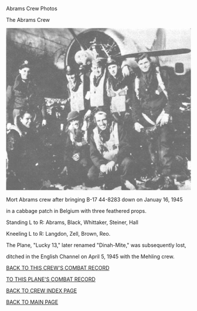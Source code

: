 
Abrams Crew Photos






 




The Abrams Crew  
  

![](Abrams.jpg)  

Mort Abrams crew after bringing B-17 44-8283 down on Januay 16, 1945   

in a cabbage patch in Belgium with three feathered props.  

Standing L to R: Abrams, Black, Whittaker, Steiner, Hall  

Kneeling L to R: Langdon, Zell, Brown, Reo.  

The Plane, "Lucky 13," later renamed "Dinah-Mite," was subsequently lost,   

ditched in the English Channel on April 5, 1945 with the Mehling crew.
  
  

[BACK TO THIS CREW'S COMBAT RECORD](../crews/Abrams.md)  

[TO THIS PLANE'S COMBAT RECORD](../b17s/44-8283.md)  

[BACK TO CREW INDEX PAGE](../000crews.md)  

[BACK TO MAIN PAGE](../index.md)



